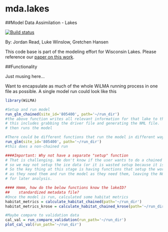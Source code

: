 mda.lakes
=====
##Model Data Assimilation - Lakes

[![Build status](https://ci.appveyor.com/api/projects/status/mr0ndtt1rf3cireh?svg=true)](https://ci.appveyor.com/project/jread-usgs/mda-lakes)

By: Jordan Read, Luke Winslow, Gretchen Hansen

This code base is part of the modeling effort for Wisconsin Lakes. 
Please reference our [paper on this work](http://dx.doi.org/10.1016/j.ecolmodel.2014.07.029). 

##Functionality

Just musing here...

Want to encapsulate as much of the whole WiLMA running process in one file as possible. A single model run could look like this

```R
library(WiLMA) 

#Setup and run model
run_glm_chained(site_id='805400', path='~/run_dir')
#the above function writes all relevant information for that lake to the directory
# this includes grabbing the driver file and generating the NML file.
# then runs the model

#There could be different functions that run the model in different ways
run_glm(site_id='805400', path='~/run_dir')
#this does a non-chained run

####Important: Why not have a separate "setup" function
# That is challenging. We don't know if the user wants to do a chained run
# so we may not setup the ice data (or it is wasted setup because it is not used)
# So the key thing at this stage is having functions that setup the workspace
# as they need them and run the model as they need them, leaving the NCDF files around
# for later analysis.

#### Hmmm, how do the below functions know the lakeID? 
##    standardized metadata file?
#Once the model is run, calculated some habitat metrics
habitat_metrics = calculate_habitat_chained(path='~/run_dir')
habitat_metrics_krose = calculate_habitat_chained_krose(path='~/run_dir')

#Maybe compare to validation data
cal_val = run_compare_validation(run_path='~/run_dir')
plot_cal_val(run_path='~/run_dir')

```

